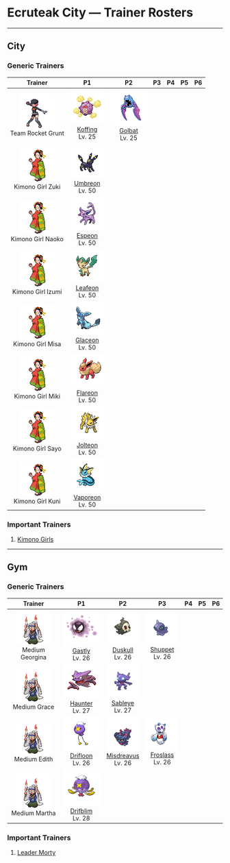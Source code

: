 # Ecruteak City — Trainer Rosters

---

## City


### Generic Trainers

| Trainer | P1 | P2 | P3 | P4 | P5 | P6 |
|:-------:|:--:|:--:|:--:|:--:|:--:|:--:|
| ![Team Rocket Grunt](../../assets/trainers/rocket_grunt.png "Team Rocket Grunt")<br>Team Rocket Grunt | ![Koffing](../../assets/sprites/koffing/front.gif "Koffing: The poisonous gases it contains are a little bit lighter than air, keeping it slightly airborne.")<br>[Koffing](../../pokemon/koffing.md/)<br>Lv. 25 | ![Golbat](../../assets/sprites/golbat/front.gif "Golbat: It can drink more than 10 ounces of blood at once. If it has too much, it gets heavy and flies clumsily.")<br>[Golbat](../../pokemon/golbat.md/)<br>Lv. 25 |
| ![Kimono Girl Zuki](../../assets/trainers/kimono_girl.png "Kimono Girl Zuki")<br>Kimono Girl Zuki | ![Umbreon](../../assets/sprites/umbreon/front.gif "Umbreon: When darkness falls, the rings on the body begin to glow, striking fear in the hearts of anyone nearby.")<br>[Umbreon](../../pokemon/umbreon.md/)<br>Lv. 50 |
| ![Kimono Girl Naoko](../../assets/trainers/kimono_girl.png "Kimono Girl Naoko")<br>Kimono Girl Naoko | ![Espeon](../../assets/sprites/espeon/front.gif "Espeon: By reading air currents, it can predict things such as the weather or its foe’s next move.")<br>[Espeon](../../pokemon/espeon.md/)<br>Lv. 50 |
| ![Kimono Girl Izumi](../../assets/trainers/kimono_girl.png "Kimono Girl Izumi")<br>Kimono Girl Izumi | ![Leafeon](../../assets/sprites/leafeon/front.gif "Leafeon: When you see LEAFEON asleep in a patch of sunshine, you’ll know it is using photosynthesis to produce clean air.")<br>[Leafeon](../../pokemon/leafeon.md/)<br>Lv. 50 |
| ![Kimono Girl Misa](../../assets/trainers/kimono_girl.png "Kimono Girl Misa")<br>Kimono Girl Misa | ![Glaceon](../../assets/sprites/glaceon/front.gif "Glaceon: It causes small ice crystals to form by lowering the temperature of the surrounding atmosphere.")<br>[Glaceon](../../pokemon/glaceon.md/)<br>Lv. 50 |
| ![Kimono Girl Miki](../../assets/trainers/kimono_girl.png "Kimono Girl Miki")<br>Kimono Girl Miki | ![Flareon](../../assets/sprites/flareon/front.gif "Flareon: It fluffs out its fur collar to cool down its body temperature, which can reach 1,650 degrees Fahrenheit.")<br>[Flareon](../../pokemon/flareon.md/)<br>Lv. 50 |
| ![Kimono Girl Sayo](../../assets/trainers/kimono_girl.png "Kimono Girl Sayo")<br>Kimono Girl Sayo | ![Jolteon](../../assets/sprites/jolteon/front.gif "Jolteon: Every hair on its body starts to stand sharply on end if it becomes charged with electricity.")<br>[Jolteon](../../pokemon/jolteon.md/)<br>Lv. 50 |
| ![Kimono Girl Kuni](../../assets/trainers/kimono_girl.png "Kimono Girl Kuni")<br>Kimono Girl Kuni | ![Vaporeon](../../assets/sprites/vaporeon/front.gif "Vaporeon: It prefers beautiful shores. With cells similar to water molecules, it could melt in water.")<br>[Vaporeon](../../pokemon/vaporeon.md/)<br>Lv. 50 |


### Important Trainers

1. [Kimono Girls](important_trainers.md#kimono-girls)

---

## Gym


### Generic Trainers

| Trainer | P1 | P2 | P3 | P4 | P5 | P6 |
|:-------:|:--:|:--:|:--:|:--:|:--:|:--:|
| ![Medium Georgina](../../assets/trainers/medium.png "Medium Georgina")<br>Medium Georgina | ![Gastly](../../assets/sprites/gastly/front.gif "Gastly: Its body is made of gas. Despite lacking substance, it can envelop an opponent of any size and cause suffocation.")<br>[Gastly](../../pokemon/gastly.md/)<br>Lv. 26 | ![Duskull](../../assets/sprites/duskull/front.gif "Duskull: If it finds bad children who won’t listen to their parents, it will spirit them away--or so it’s said.")<br>[Duskull](../../pokemon/duskull.md/)<br>Lv. 26 | ![Shuppet](../../assets/sprites/shuppet/front.gif "Shuppet: It uses its horn to feed on envy and malice, or so it’s said. It’s very active at night.")<br>[Shuppet](../../pokemon/shuppet.md/)<br>Lv. 26 |
| ![Medium Grace](../../assets/trainers/medium.png "Medium Grace")<br>Medium Grace | ![Haunter](../../assets/sprites/haunter/front.gif "Haunter: Its tongue is made of gas. If licked, its victim starts shaking constantly until death eventually comes.")<br>[Haunter](../../pokemon/haunter.md/)<br>Lv. 27 | ![Sableye](../../assets/sprites/sableye/front.gif "Sableye: It dwells in the darkness of caves. It uses its sharp claws to dig up gems to nourish itself.")<br>[Sableye](../../pokemon/sableye.md/)<br>Lv. 27 |
| ![Medium Edith](../../assets/trainers/medium.png "Medium Edith")<br>Medium Edith | ![Drifloon](../../assets/sprites/drifloon/front.gif "Drifloon: It is whispered that any child who mistakes DRIFLOON for a balloon and holds on to it could wind up missing.")<br>[Drifloon](../../pokemon/drifloon.md/)<br>Lv. 26 | ![Misdreavus](../../assets/sprites/misdreavus/front.gif "Misdreavus: It loves to bite and yank people’s hair from behind without warning, just to see their shocked reactions.")<br>[Misdreavus](../../pokemon/misdreavus.md/)<br>Lv. 26 | ![Froslass](../../assets/sprites/froslass/front.gif "Froslass: Legends in snowy regions say that a woman who was lost on an icy mountain was reborn as FROSLASS")<br>[Froslass](../../pokemon/froslass.md/)<br>Lv. 26 |
| ![Medium Martha](../../assets/trainers/medium.png "Medium Martha")<br>Medium Martha | ![Drifblim](../../assets/sprites/drifblim/front.gif "Drifblim: It can generate and release gas within its body. That’s how it can control the altitude of its drift.")<br>[Drifblim](../../pokemon/drifblim.md/)<br>Lv. 28 |


### Important Trainers

1. [Leader Morty](important_trainers.md#leader-morty)
